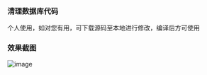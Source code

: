 ### 清理数据库代码
   个人使用，如对您有用，可下载源码至本地进行修改，编译后方可使用

### 效果截图
![image](https://user-images.githubusercontent.com/67354376/108983509-e8225400-76c9-11eb-89ac-d7a41257ac0c.png)

